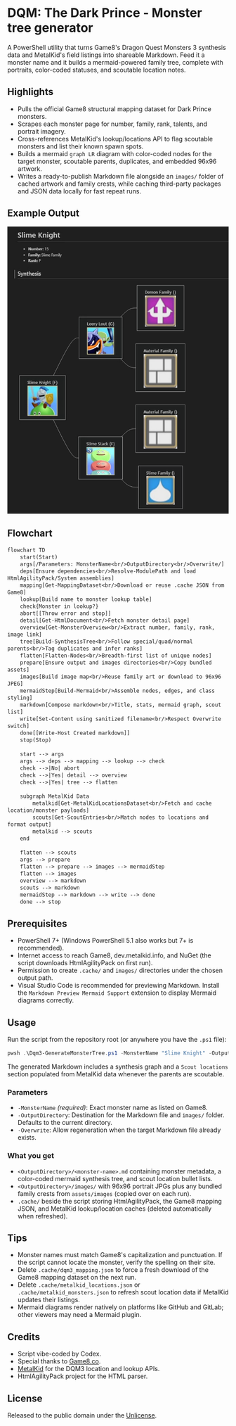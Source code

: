 # DQM: The Dark Prince - Monster tree generator

A PowerShell utility that turns Game8's Dragon Quest Monsters 3 synthesis data and MetalKid's field listings into shareable Markdown. Feed it a monster name and it builds a mermaid-powered family tree, complete with portraits, color-coded statuses, and scoutable location notes.

## Highlights

- Pulls the official Game8 structural mapping dataset for Dark Prince monsters.
- Scrapes each monster page for number, family, rank, talents, and portrait imagery.
- Cross-references MetalKid's lookup/locations API to flag scoutable monsters and list their known spawn spots.
- Builds a mermaid `graph LR` diagram with color-coded nodes for the target monster, scoutable parents, duplicates, and embedded 96x96 artwork.
- Writes a ready-to-publish Markdown file alongside an `images/` folder of cached artwork and family crests, while caching third-party packages and JSON data locally for fast repeat runs.

## Example Output

![Example](assets/example.png)

## Flowchart

```mermaid
flowchart TD
    start(Start)
    args[/Parameters: MonsterName<br/>OutputDirectory<br/>Overwrite/]
    deps[Ensure dependencies<br/>Resolve-ModulePath and load HtmlAgilityPack/System assemblies]
    mapping[Get-MappingDataset<br/>Download or reuse .cache JSON from Game8]
    lookup[Build name to monster lookup table]
    check{Monster in lookup?}
    abort[[Throw error and stop]]
    detail[Get-HtmlDocument<br/>Fetch monster detail page]
    overview[Get-MonsterOverview<br/>Extract number, family, rank, image link]
    tree[Build-SynthesisTree<br/>Follow special/quad/normal parents<br/>Tag duplicates and infer ranks]
    flatten[Flatten-Nodes<br/>Breadth-first list of unique nodes]
    prepare[Ensure output and images directories<br/>Copy bundled assets]
    images[Build image map<br/>Reuse family art or download to 96x96 JPEG]
    mermaidStep[Build-Mermaid<br/>Assemble nodes, edges, and class styling]
    markdown[Compose markdown<br/>Title, stats, mermaid graph, scout list]
    write[Set-Content using sanitized filename<br/>Respect Overwrite switch]
    done[[Write-Host Created markdown]]
    stop(Stop)

    start --> args
    args --> deps --> mapping --> lookup --> check
    check -->|No| abort
    check -->|Yes| detail --> overview
    check -->|Yes| tree --> flatten

    subgraph MetalKid Data
        metalkid[Get-MetalKidLocationsDataset<br/>Fetch and cache location/monster payloads]
        scouts[Get-ScoutEntries<br/>Match nodes to locations and format output]
        metalkid --> scouts
    end

    flatten --> scouts
    args --> prepare
    flatten --> prepare --> images --> mermaidStep
    flatten --> images
    overview --> markdown
    scouts --> markdown
    mermaidStep --> markdown --> write --> done
    done --> stop
```

## Prerequisites

- PowerShell 7+ (Windows PowerShell 5.1 also works but 7+ is recommended).
- Internet access to reach Game8, dev.metalkid.info, and NuGet (the script downloads HtmlAgilityPack on first run).
- Permission to create `.cache/` and `images/` directories under the chosen output path.
- Visual Studio Code is recommended for previewing Markdown. Install the `Markdown Preview Mermaid Support` extension to display Mermaid diagrams correctly.

## Usage

Run the script from the repository root (or anywhere you have the `.ps1` file):

```powershell
pwsh .\Dqm3-GenerateMonsterTree.ps1 -MonsterName "Slime Knight" -OutputDirectory .\output -Overwrite
```

The generated Markdown includes a synthesis graph and a `Scout locations` section populated from MetalKid data whenever the parents are scoutable.

### Parameters

- `-MonsterName` *(required)*: Exact monster name as listed on Game8.
- `-OutputDirectory`: Destination for the Markdown file and `images/` folder. Defaults to the current directory.
- `-Overwrite`: Allow regeneration when the target Markdown file already exists.

### What you get

- `<OutputDirectory>/<monster-name>.md` containing monster metadata, a color-coded mermaid synthesis tree, and scout location bullet lists.
- `<OutputDirectory>/images/` with 96x96 portrait JPGs plus any bundled family crests from `assets/images` (copied over on each run).
- `.cache/` beside the script storing HtmlAgilityPack, the Game8 mapping JSON, and MetalKid lookup/location caches (deleted automatically when refreshed).

## Tips

- Monster names must match Game8's capitalization and punctuation. If the script cannot locate the monster, verify the spelling on their site.
- Delete `.cache/dqm3_mapping.json` to force a fresh download of the Game8 mapping dataset on the next run.
- Delete `.cache/metalkid_locations.json` or `.cache/metalkid_monsters.json` to refresh scout location data if MetalKid updates their listings.
- Mermaid diagrams render natively on platforms like GitHub and GitLab; other viewers may need a Mermaid plugin.

## Credits

- Script vibe-coded by Codex.
- Special thanks to [Game8.co](https://game8.co/games/DQM-Dark-Prince).
- [MetalKid](https://dev.metalkid.info/) for the DQM3 location and lookup APIs.
- HtmlAgilityPack project for the HTML parser.

## License

Released to the public domain under the [Unlicense](LICENSE).
